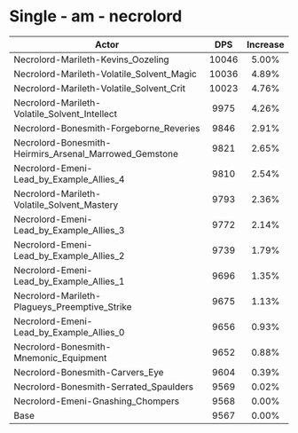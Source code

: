 # Single - am - necrolord
| Actor | DPS | Increase |
|---|:---:|:---:|
|Necrolord-Marileth-Kevins_Oozeling|10046|5.00%|
|Necrolord-Marileth-Volatile_Solvent_Magic|10036|4.89%|
|Necrolord-Marileth-Volatile_Solvent_Crit|10023|4.76%|
|Necrolord-Marileth-Volatile_Solvent_Intellect|9975|4.26%|
|Necrolord-Bonesmith-Forgeborne_Reveries|9846|2.91%|
|Necrolord-Bonesmith-Heirmirs_Arsenal_Marrowed_Gemstone|9821|2.65%|
|Necrolord-Emeni-Lead_by_Example_Allies_4|9810|2.54%|
|Necrolord-Marileth-Volatile_Solvent_Mastery|9793|2.36%|
|Necrolord-Emeni-Lead_by_Example_Allies_3|9772|2.14%|
|Necrolord-Emeni-Lead_by_Example_Allies_2|9739|1.79%|
|Necrolord-Emeni-Lead_by_Example_Allies_1|9696|1.35%|
|Necrolord-Marileth-Plagueys_Preemptive_Strike|9675|1.13%|
|Necrolord-Emeni-Lead_by_Example_Allies_0|9656|0.93%|
|Necrolord-Bonesmith-Mnemonic_Equipment|9652|0.88%|
|Necrolord-Bonesmith-Carvers_Eye|9604|0.39%|
|Necrolord-Bonesmith-Serrated_Spaulders|9569|0.02%|
|Necrolord-Emeni-Gnashing_Chompers|9568|0.00%|
|Base|9567|0.00%|
